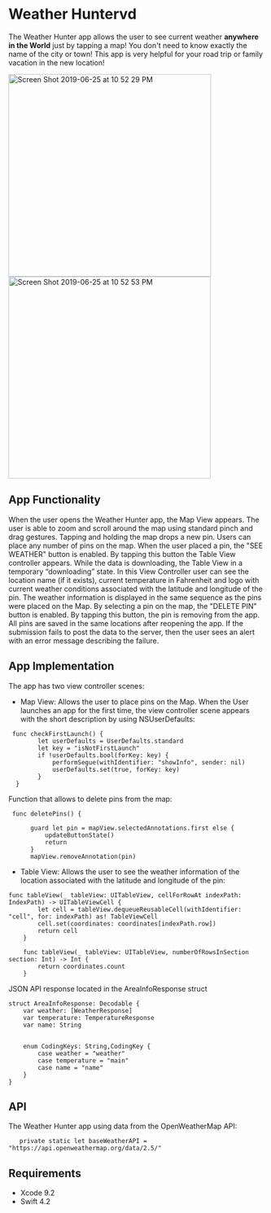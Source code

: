 # Weather Huntervd
The Weather Hunter app allows the user to see current weather **anywhere in the World** just by tapping a map! You don't need to know exactly the name of the city or town! This app is very helpful for your road trip or family vacation in the new location!


<img width="398" alt="Screen Shot 2019-06-25 at 10 52 29 PM" src="https://user-images.githubusercontent.com/46335329/60147903-1638ed80-979d-11e9-9f82-9954fb7d6efb.png">

<img width="397" alt="Screen Shot 2019-06-25 at 10 52 53 PM" src="https://user-images.githubusercontent.com/46335329/60147796-c22e0900-979c-11e9-86d3-e0e0f159d530.png">

## App Functionality 
When the user opens the Weather Hunter app, the Map View appears. The user is able to zoom and scroll around the map using standard pinch and drag gestures. Tapping and holding the map drops a new pin. Users can place any number of pins on the map. When the user placed a pin, the "SEE WEATHER" button is enabled. By tapping this button the Table View controller appears. While the data is downloading, the Table View in a temporary “downloading” state. In this View Controller user can see the location name (if it exists), current temperature in Fahrenheit and logo with current weather conditions associated with the latitude and longitude of the pin. The weather information is displayed in the same sequence as the pins were placed on the Map. By selecting a pin on the map, the "DELETE PIN" button is enabled. By tapping this button, the pin is removing from the app. All pins are saved in the same locations after reopening the app. If the submission fails to post the data to the server, then the user sees an alert with an error message describing the failure. 


## App Implementation
The app has two view controller scenes:
- Map View: Allows the user to place pins on the Map. 
When the User launches an app for the first time, the view controller scene appears with the short description by using NSUserDefaults:
```
 func checkFirstLaunch() {
        let userDefaults = UserDefaults.standard
        let key = "isNotFirstLaunch"
        if !userDefaults.bool(forKey: key) {
            performSegue(withIdentifier: "showInfo", sender: nil)
            userDefaults.set(true, forKey: key)
        }
  }
  ```
  Function that allows to delete pins from the map:
  ```
   func deletePins() {

        guard let pin = mapView.selectedAnnotations.first else {
            updateButtonState()
            return
        }
        mapView.removeAnnotation(pin)
   ``` 
        

- Table View: Allows the user to see the weather information of the location associated with the latitude and longitude of the pin:
```
func tableView(_ tableView: UITableView, cellForRowAt indexPath: IndexPath) -> UITableViewCell {
        let cell = tableView.dequeueReusableCell(withIdentifier: "cell", for: indexPath) as! TableViewCell
        cell.set(coordinates: coordinates[indexPath.row])
        return cell
    }
    
    func tableView(_ tableView: UITableView, numberOfRowsInSection section: Int) -> Int {
        return coordinates.count
    }
```
JSON API response located in the AreaInfoResponse struct 
```
struct AreaInfoResponse: Decodable {
    var weather: [WeatherResponse]
    var temperature: TemperatureResponse
    var name: String
    
    
    enum CodingKeys: String,CodingKey {
        case weather = "weather"
        case temperature = "main"
        case name = "name"
    }
}
```



## API
The Weather Hunter app using data from the OpenWeatherMap API: 
```
   private static let baseWeatherAPI = "https://api.openweathermap.org/data/2.5/"

```


## Requirements

- Xcode 9.2
- Swift 4.2

